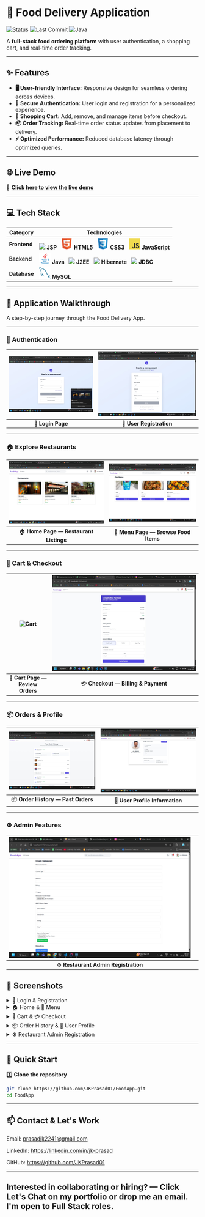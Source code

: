 # 🍕 Food Delivery Application

![Status](https://img.shields.io/badge/Status-Active-success)
![Last Commit](https://img.shields.io/github/last-commit/JKPrasad01/FoodApp)
![Java](https://img.shields.io/badge/Java-Full%20Stack-orange)

A **full-stack food ordering platform** with user authentication, a shopping cart, and real-time order tracking.

---

## ✨ Features

- **🖥 User-friendly Interface:** Responsive design for seamless ordering across devices.
- **🔐 Secure Authentication:** User login and registration for a personalized experience.
- **🛒 Shopping Cart:** Add, remove, and manage items before checkout.
- **📦 Order Tracking:** Real-time order status updates from placement to delivery.
- **⚡ Optimized Performance:** Reduced database latency through optimized queries.

---
## 🌐 Live Demo

🔗 [**Click here to view the live demo**](https://your-live-demo-link.com)  

---

## 💻 Tech Stack

| **Category**  | **Technologies** |
|---------------|------------------|
| **Frontend**  | <img src="https://img.icons8.com/color/48/java-coffee-cup-logo.png" width="30"/> **JSP** &nbsp; <img src="https://raw.githubusercontent.com/devicons/devicon/master/icons/html5/html5-original.svg" width="30"/> **HTML5** &nbsp; <img src="https://raw.githubusercontent.com/devicons/devicon/master/icons/css3/css3-original.svg" width="30"/> **CSS3** &nbsp; <img src="https://raw.githubusercontent.com/devicons/devicon/master/icons/javascript/javascript-original.svg" width="30"/> **JavaScript** |
| **Backend**   | <img src="https://raw.githubusercontent.com/devicons/devicon/master/icons/java/java-original.svg" width="30"/> **Java** &nbsp; <img src="https://img.shields.io/badge/J2EE-1F5B8A?style=flat&logoColor=white" height="20"/> **J2EE** &nbsp; <img src="https://upload.wikimedia.org/wikipedia/commons/2/22/Hibernate_logo_a.png" width="60"/> **Hibernate** &nbsp; <img src="https://img.icons8.com/ios-filled/50/000000/data.png" width="30"/> **JDBC** |
| **Database**  | <img src="https://raw.githubusercontent.com/devicons/devicon/master/icons/mysql/mysql-original.svg" width="30"/> **MySQL** |

 

---


## 📸 Application Walkthrough  

A step-by-step journey through the Food Delivery App.  

---

### 🔑 Authentication  
<div align="center">

| ![Login](https://github.com/JKPrasad01/FoodApp/blob/master/1.sign%20in%20page.jpg) | ![Register](https://github.com/JKPrasad01/FoodApp/blob/master/2.create%20account.jpg) |
|:--:|:--:|
| 🔑 **Login Page** | 📝 **User Registration** |

</div>

---

### 🏠 Explore Restaurants  
<div align="center">

| ![Home](https://github.com/JKPrasad01/FoodApp/blob/master/3.home%20page_restaruants%20available.jpg) | ![Menu](https://github.com/JKPrasad01/FoodApp/blob/master/4.menu%20section.jpg) |
|:--:|:--:|
| 🏠 **Home Page — Restaurant Listings** | 🍔 **Menu Page — Browse Food Items** |

</div>

---

### 🛒 Cart & Checkout  
<div align="center">

| ![Cart](https://github.com/JKPrasad01/FoodApp/blob/master/cart.jpg) | ![Checkout](https://github.com/JKPrasad01/FoodApp/blob/master/6.billing%20section.jpg) |
|:--:|:--:|
| 🛒 **Cart Page — Review Orders** | 💳 **Checkout — Billing & Payment** |

</div>

---

### 📦 Orders & Profile  
<div align="center">

| ![Orders](https://github.com/JKPrasad01/FoodApp/blob/master/5.order%20history.jpg) | ![Profile](https://github.com/JKPrasad01/FoodApp/blob/master/profile%20info.jpg) |
|:--:|:--:|
| 📦 **Order History — Past Orders** | 👤 **User Profile Information** |

</div>

---

### ⚙️ Admin Features  
<div align="center">

| ![Admin](https://github.com/JKPrasad01/FoodApp/blob/master/Restaraunt%20Registration.jpg) |   |
|:--:|:--:|
| ⚙️ **Restaurant Admin Registration** |   |

</div>






## 📸 Screenshots

<details>
  <summary>🔑 Login & Registration</summary>
  <p align="center">
    <img src="https://github.com/JKPrasad01/FoodApp/blob/master/1.sign%20in%20page.jpg" alt="Login" width="400"/>
    <img src="https://github.com/JKPrasad01/FoodApp/blob/master/2.create%20account.jpg" alt="Register" width="400"/>
  </p>
  <p align="center"><em>Login Page | Registration Page</em></p>
</details>

<details>
  <summary>🏠 Home & 🍔 Menu</summary>
  <p align="center">
    <img src="https://github.com/JKPrasad01/FoodApp/blob/master/3.home%20page_restaruants%20available.jpg" alt="Home" width="400"/>
    <img src="https://github.com/JKPrasad01/FoodApp/blob/master/4.menu%20section.jpg" alt="Menu" width="400"/>
  </p>
  <p align="center"><em>Home Page | Menu Section</em></p>
</details>

<details>
  <summary>🛒 Cart & 💳 Checkout</summary>
  <p align="center">
    <img src="https://github.com/JKPrasad01/FoodApp/blob/master/cart.jpg" alt="Cart" width="400"/>
    <img src="https://github.com/JKPrasad01/FoodApp/blob/master/6.billing%20section.jpg" alt="Checkout" width="400"/>
  </p>
  <p align="center"><em>Cart Page | Checkout / Billing Section</em></p>
</details>

<details>
  <summary>📦 Order History & 👤 User Profile</summary>
  <p align="center">
    <img src="https://github.com/JKPrasad01/FoodApp/blob/master/5.order%20history.jpg" alt="Order History" width="400"/>
    <img src="https://github.com/JKPrasad01/FoodApp/blob/master/profile%20info.jpg" alt="Profile" width="400"/>
  </p>
  <p align="center"><em>Order History | User Profile</em></p>
</details>

<details>
  <summary>⚙️ Restaurant Admin Registration</summary>
  <p align="center">
    <img src="https://github.com/JKPrasad01/FoodApp/blob/master/Restaraunt%20Registration.jpg" alt="Admin" width="400"/>
  </p>
  <p align="center"><em>Restaurant Admin Registration</em></p>
</details>





---

## 🚀 Quick Start

1️⃣ **Clone the repository**
```bash
git clone https://github.com/JKPrasad01/FoodApp.git
cd FoodApp
```
---
## 📫 Contact & Let's Work

Email: prasadjk2241@gmail.com

LinkedIn: https://linkedin.com/in/jk-prasad

GitHub: https://github.com/JKPrasad01

---

## Interested in collaborating or hiring? — Click Let's Chat on my portfolio or drop me an email. I'm open to Full Stack roles.




